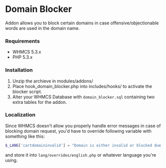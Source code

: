 Domain Blocker
===

Addon allows you to block certain domains in case offensive/objectionable words are used in the 
domain name.


### Requirements

* WHMCS 5.3.x
* PHP 5.3.x

### Installation

1. Unzip the archieve in modules/addons/
2. Place hook_domain_blocker.php into includes/hooks/ to activate the blocker script.
3. Alter your WHMCS Database with ```domain_blocker.sql``` containing two extra tables for the addon.

### Localization

Since WHMCS doesn't allow you properly handle error messages in case of blocking domain request, you'd have to override following variable with something like this:

```php
$_LANG['cartdomaininvalid'] = "Domain is either invalid or blocked due to 'offensive' words used in it";
```

and store it into ```lang/overrides/english.php``` or whatever language you're using.
